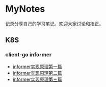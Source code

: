 # MyNotes
记录分享自己的学习笔记。欢迎大家讨论和指正。
## K8S
### client-go informer
- [informer实现原理第一篇](/k8s/client-go/informer/informer-1.md)
- [informer实现原理第二篇](/k8s/client-go/informer/informer-2.md)
- [informer实现原理第三篇](/k8s/client-go/informer/informer-3.md)
